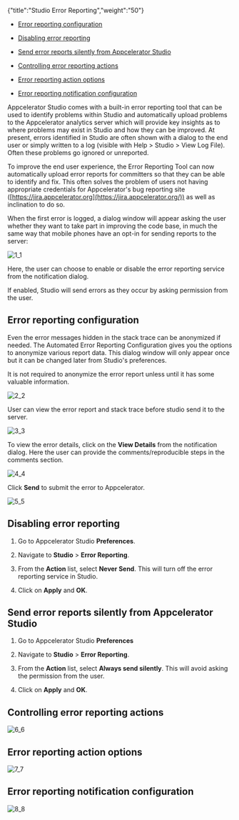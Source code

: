 {"title":"Studio Error Reporting","weight":"50"}

* [Error reporting configuration](#Errorreportingconfiguration)

* [Disabling error reporting](#Disablingerrorreporting)

* [Send error reports silently from Appcelerator Studio](#SenderrorreportssilentlyfromAppceleratorStudio)

* [Controlling error reporting actions](#Controllingerrorreportingactions)

* [Error reporting action options](#Errorreportingactionoptions)

* [Error reporting notification configuration](#Errorreportingnotificationconfiguration)


Appcelerator Studio comes with a built-in error reporting tool that can be used to identify problems within Studio and automatically upload problems to the Appcelerator analytics server which will provide key insights as to where problems may exist in Studio and how they can be improved. At present, errors identified in Studio are often shown with a dialog to the end user or simply written to a log (visible with Help > Studio > View Log File). Often these problems go ignored or unreported.

To improve the end user experience, the Error Reporting Tool can now automatically upload error reports for committers so that they can be able to identify and fix. This often solves the problem of users not having appropriate credentials for Appcelerator's bug reporting site ([https://jira.appcelerator.org](https://jira.appcelerator.org/)) as well as inclination to do so.

When the first error is logged, a dialog window will appear asking the user whether they want to take part in improving the code base, in much the same way that mobile phones have an opt-in for sending reports to the server:

![1_1](/Images/appc/download/attachments/46254742/1_1.png)

Here, the user can choose to enable or disable the error reporting service from the notification dialog.

If enabled, Studio will send errors as they occur by asking permission from the user.

## Error reporting configuration

Even the error messages hidden in the stack trace can be anonymized if needed. The Automated Error Reporting Configuration gives you the options to anonymize various report data. This dialog window will only appear once but it can be changed later from Studio's preferences.

It is not required to anonymize the error report unless until it has some valuable information.

![2_2](/Images/appc/download/attachments/46254742/2_2.png)

User can view the error report and stack trace before studio send it to the server.

![3_3](/Images/appc/download/attachments/46254742/3_3.png)

To view the error details, click on the **View Details** from the notification dialog. Here the user can provide the comments/reproducible steps in the comments section.

![4_4](/Images/appc/download/attachments/46254742/4_4.png)

Click **Send** to submit the error to Appcelerator.

![5_5](/Images/appc/download/attachments/46254742/5_5.png)

## Disabling error reporting

1. Go to Appcelerator Studio **Preferences**.

2. Navigate to **Studio** \> **Error Reporting**.

3. From the **Action** list, select **Never Send**. This will turn off the error reporting service in Studio.

4. Click on **Apply** and **OK**.


## Send error reports silently from Appcelerator Studio

1. Go to Appcelerator Studio **Preferences**

2. Navigate to **Studio** > **Error Reporting**.

3. From the **Action** list, select **Always send silently**. This will avoid asking the permission from the user.

4. Click on **Apply** and **OK**.


## Controlling error reporting actions

![6_6](/Images/appc/download/attachments/46254742/6_6.png)

## Error reporting action options

![7_7](/Images/appc/download/attachments/46254742/7_7.png)

## Error reporting notification configuration

![8_8](/Images/appc/download/attachments/46254742/8_8.png)
